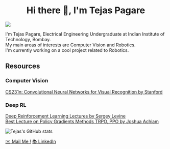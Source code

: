 <h1 align="center">Hi there 👋, I'm Tejas Pagare</h1>

![](https://komarev.com/ghpvc/?username=tejassp2002&style=flat-square)

I'm Tejas Pagare, Electrical Engineering Undergraduate at Indian Institute of Technology, Bombay. \
My main areas of interests are Computer Vision and Robotics.\
I'm currently working on a cool project related to Robotics.

## Resources
### Computer Vision
[CS231n: Convolutional Neural Networks for Visual Recognition by Stanford](https://youtube.com/playlist?list=PL3FW7Lu3i5JvHM8ljYj-zLfQRF3EO8sYv)
### Deep RL
[Deep Reinforcement Learning Lectures by Sergey Levine](http://rail.eecs.berkeley.edu/deeprlcourse/)\
[Best Lecture on Policy Gradients Methods TRPO, PPO by Joshua Achiam](https://www.youtube.com/watch?v=ycCtmp4hcUs&list=PLkFD6_40KJIznC9CDbVTjAF2oyt8_VAe3&index=14&ab_channel=CALESG-EECSCALESG-EECS)

![Tejas's GitHub stats](https://github-readme-stats.vercel.app/api?username=tejassp2002&show_icons=true&theme=radical)

[:envelope: Mail Me !](mailto:tejaspagare2002@gmail.com) [:books: LinkedIn](https://www.linkedin.com/in/tejas-pagare-172683179/)
<!--
**tejassp2002/tejassp2002** is a ✨ _special_ ✨ repository because its `README.md` (this file) appears on your GitHub profile.

Here are some ideas to get you started:

- 🔭 I’m currently working on ...
- 🌱 I’m currently learning ...
- 👯 I’m looking to collaborate on ...
- 🤔 I’m looking for help with ...
- 💬 Ask me about ...
- 📫 How to reach me: ...
- 😄 Pronouns: ...
- ⚡ Fun fact: ...
-->

